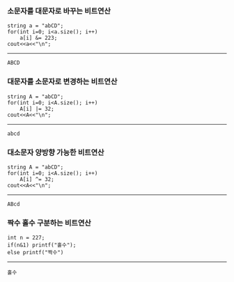 ### 소문자를 대문자로 바꾸는 비트연산
    string a = "abCD";
    for(int i=0; i<a.size(); i++)
        a[i] &= 223;
    cout<<a<<"\n";
--- 
    ABCD
### 대문자를 소문자로 변경하는 비트연산
    string A = "abCD";
    for(int i=0; i<A.size(); i++)
        A[i] |= 32;
    cout<<A<<"\n";
---
    abcd
     
### 대소문자 양방향 가능한 비트연산
    string A = "abCD";
    for(int i=0; i<A.size(); i++)
        A[i] ^= 32;
    cout<<A<<"\n";
---
    ABcd
### 짝수 홀수 구분하는 비트연산
    int n = 227;
    if(n&1) printf("홀수");
    else printf("짝수")
---
    홀수
